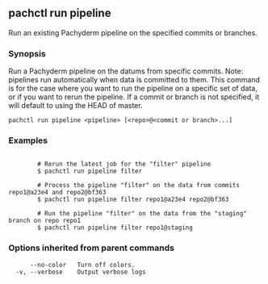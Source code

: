 ## pachctl run pipeline

Run an existing Pachyderm pipeline on the specified commits or branches.

### Synopsis


Run a Pachyderm pipeline on the datums from specific commits. Note: pipelines run automatically when data is committed to them. This command is for the case where you want to run the pipeline on a specific set of data, or if you want to rerun the pipeline. If a commit or branch is not specified, it will default to using the HEAD of master.

```
pachctl run pipeline <pipeline> [<repo>@<commit or branch>...]
```

### Examples

```

		# Rerun the latest job for the "filter" pipeline
		$ pachctl run pipeline filter

		# Process the pipeline "filter" on the data from commits repo1@a23e4 and repo2@bf363
		$ pachctl run pipeline filter repo1@a23e4 repo2@bf363

		# Run the pipeline "filter" on the data from the "staging" branch on repo repo1
		$ pachctl run pipeline filter repo1@staging
```

### Options inherited from parent commands

```
      --no-color   Turn off colors.
  -v, --verbose    Output verbose logs
```

